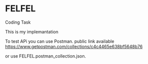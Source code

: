 # FELFEL
Coding Task

This is my implemantation

To test APi you can use Postman.
public link available https://www.getpostman.com/collections/c4c4465e638bf5648b76

or use FELFEL.postman_collection.json.

